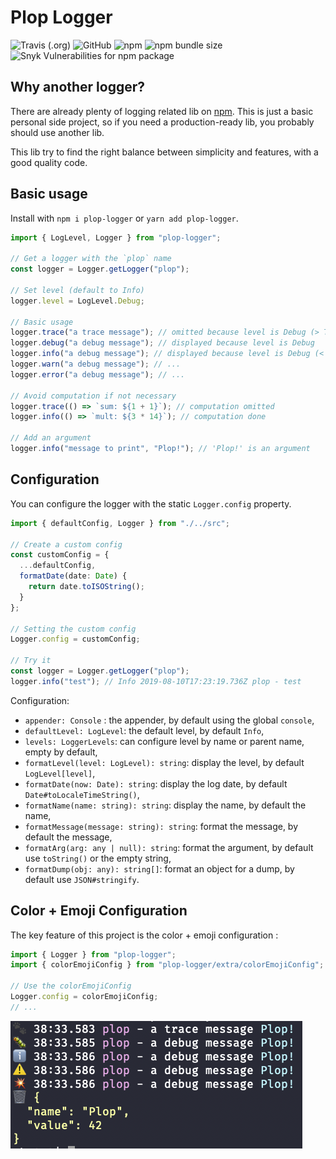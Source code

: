 # Plop Logger

![Travis (.org)](https://img.shields.io/travis/ilaborie/plop-logger)
![GitHub](https://img.shields.io/github/license/ilaborie/plop-logger)
![npm](https://img.shields.io/npm/v/plop-logger)
![npm bundle size](https://img.shields.io/bundlephobia/min/plop-logger)
![Snyk Vulnerabilities for npm package](https://img.shields.io/snyk/vulnerabilities/npm/plop-logger)

## Why another logger?

There are already plenty of logging related lib on [npm](https://www.npmjs.com/search?q=keywords:logging).
This is just a basic personal side project, so if you need a production-ready lib, you probably should use another lib.

This lib try to find the right balance between simplicity and features, with a good quality code.

## Basic usage

Install with `npm i plop-logger` or `yarn add plop-logger`.

```typescript
import { LogLevel, Logger } from "plop-logger";

// Get a logger with the `plop` name
const logger = Logger.getLogger("plop");

// Set level (default to Info)
logger.level = LogLevel.Debug;

// Basic usage
logger.trace("a trace message"); // omitted because level is Debug (> Trace)
logger.debug("a debug message"); // displayed because level is Debug
logger.info("a debug message"); // displayed because level is Debug (< Info)
logger.warn("a debug message"); // ...
logger.error("a debug message"); // ...

// Avoid computation if not necessary
logger.trace(() => `sum: ${1 + 1}`); // computation omitted
logger.info(() => `mult: ${3 * 14}`); // computation done

// Add an argument
logger.info("message to print", "Plop!"); // 'Plop!' is an argument
```

## Configuration

You can configure the logger with the static `Logger.config` property.

```typescript
import { defaultConfig, Logger } from "./../src";

// Create a custom config
const customConfig = {
  ...defaultConfig,
  formatDate(date: Date) {
    return date.toISOString();
  }
};

// Setting the custom config
Logger.config = customConfig;

// Try it
const logger = Logger.getLogger("plop");
logger.info("test"); // Info 2019-08-10T17:23:19.736Z plop - test
```

Configuration:

- `appender: Console` : the appender, by default using the global `console`,
- `defaultLevel: LogLevel`: the default level, by default `Info`,
- `levels: LoggerLevels`: can configure level by name or parent name, empty by default,
- `formatLevel(level: LogLevel): string`: display the level, by default `LogLevel[level]`,
- `formatDate(now: Date): string`: display the log date, by default `Date#toLocaleTimeString()`,
- `formatName(name: string): string`: display the name, by default the name,
- `formatMessage(message: string): string`: format the message, by default the message,
- `formatArg(arg: any | null): string`: format the argument, by default use `toString()` or the empty string,
- `formatDump(obj: any): string[]`: format an object for a dump, by default use `JSON#stringify`.

## Color + Emoji Configuration

The key feature of this project is the color + emoji configuration :

```typescript
import { Logger } from "plop-logger";
import { colorEmojiConfig } from "plop-logger/extra/colorEmojiConfig";

// Use the colorEmojiConfig
Logger.config = colorEmojiConfig;
// ...
```

![example Color + Emoji Configuration](./examples/color-emoji.png)

